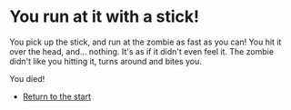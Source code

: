 # **You run at it with a stick!**

You pick up the stick, and run at the zombie as fast as you can!
You hit it over the head, and... nothing. It's as if it didn't even feel it.
The zombie didn't like you hitting it, turns around and bites you.

You died!

- [Return to the start](../0/0.md)

